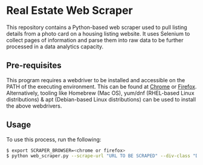 # Real Estate Web Scraper

This repository contains a Python-based web scraper used to pull listing details from a photo card on a housing listing website. It uses Selenium to collect pages of information and parse them into raw data to be further processed in a data analytics capacity.

## Pre-requisites
This program requires a webdriver to be installed and accessible on the PATH of the executing environment. This can be found at [Chrome](https://googlechromelabs.github.io/chrome-for-testing/) or [Firefox](https://github.com/mozilla/geckodriver). Alternatively, tooling like Homebrew (Mac OS), yum/dnf (RHEL-based Linux distributions) & apt (Debian-based Linux distributions) can be used to install the above webdrivers.

## Usage
To use this process, run the following:

```bash
$ export SCRAPER_BROWSER=<chrome or firefox>
$ python web_scraper.py --scrape-url "URL TO BE SCRAPED" --div-class "DIV CLASS WITH REPEATING ELEMENTS" --button-class "BUTTON CLASS WITH NEXT BUTTON"
```
